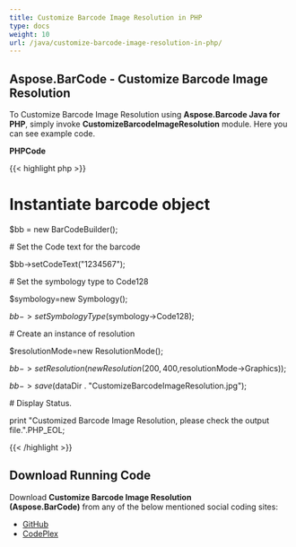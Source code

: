 ```yaml
---
title: Customize Barcode Image Resolution in PHP
type: docs
weight: 10
url: /java/customize-barcode-image-resolution-in-php/
---
```


## **Aspose.BarCode - Customize Barcode Image Resolution**
To Customize Barcode Image Resolution using **Aspose.Barcode Java for PHP**, simply invoke **CustomizeBarcodeImageResolution** module. Here you can see example code.

**PHPCode**

{{< highlight php >}}

 # Instantiate barcode object

$bb = new BarCodeBuilder();

\# Set the Code text for the barcode

$bb->setCodeText("1234567");

\# Set the symbology type to Code128

$symbology=new Symbology();

$bb->setSymbologyType($symbology->Code128);

\# Create an instance of resolution

$resolutionMode=new ResolutionMode();

$bb->setResolution(new Resolution(200,400,$resolutionMode->Graphics));

$bb->save($dataDir . "CustomizeBarcodeImageResolution.jpg");

\# Display Status.

print "Customized Barcode Image Resolution, please check the output file.".PHP_EOL;

{{< /highlight >}}
## **Download Running Code**
Download **Customize Barcode Image Resolution (Aspose.BarCode)** from any of the below mentioned social coding sites:

- [GitHub](https://github.com/aspose-barcode/Aspose.BarCode-for-Java/blob/master/Plugins/Aspose_Barcode_Java_for_PHP/src/aspose/barcode/WorkingWithBarcodeImage/BarcodeImageUtilityFeatures/CustomizeBarcodeImageResolution.php)
- [CodePlex](https://asposebarcodejavaphp.codeplex.com/SourceControl/latest#src/aspose/barcode/WorkingWithBarcodeImage/BarcodeImageUtilityFeatures/CustomizeBarcodeImageResolution.php)
